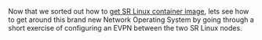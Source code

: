 Now that we sorted out how to [get SR Linux container image](get-started.md), lets see how to get around this brand new Network Operating System by going through a short exercise of configuring an EVPN between the two SR Linux nodes. 
